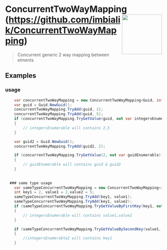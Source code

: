 # ConcurrentTwoWayMapping <img src="https://user-images.githubusercontent.com/6120604/88040301-5e1d7600-cb51-11ea-8665-8881b6d03183.png" align="right" width="128" height="128" />(https://github.com/imbialik/ConcurrentTwoWayMapping)
> Concurrent generic 2 way mapping between elments



## Examples

  ### usage

```csharp
    var concurrentTwoWayMapping = new ConcurrentTwoWayMapping<Guid, int>();
    var guid = Guid.NewGuid();
    concurrentTwoWayMapping.TryAdd(guid, 2);
    concurrentTwoWayMapping.TryAdd(guid, 5);
    if (concurrentTwoWayMapping.TryGetValue(guid, out var integersEnumerable))
    {
        // integersEnumerable will contains 2,5
    }

    var guid2 = Guid.NewGuid();
    concurrentTwoWayMapping.TryAdd(guid2, 2);

    if (concurrentTwoWayMapping.TryGetValue(2, out var guidEnumerable))
    {
        // guidEnumerable will contains guid & guid2
    }
    
    
  ### same type usage
    var sameTypeConcurrentTwoWayMapping = new ConcurrentTwoWayMapping<int, int>();
    int key1 = 2, value1 = 2,value2 = 5;
    sameTypeConcurrentTwoWayMapping.TryAdd(key1, value1);
    sameTypeConcurrentTwoWayMapping.TryAdd(key1, value2);
    if (sameTypeConcurrentTwoWayMapping.TryGetValueByFirstKey(key1, out var integersEnumerable))
    {
        // integersEnumerable will contains value1,value2
    }

    if (sameTypeConcurrentTwoWayMapping.TryGetValueBySecondKey(value1, out var integersEnumerable2))
    {
        //integersEnumerable2 will contains key1
    }
